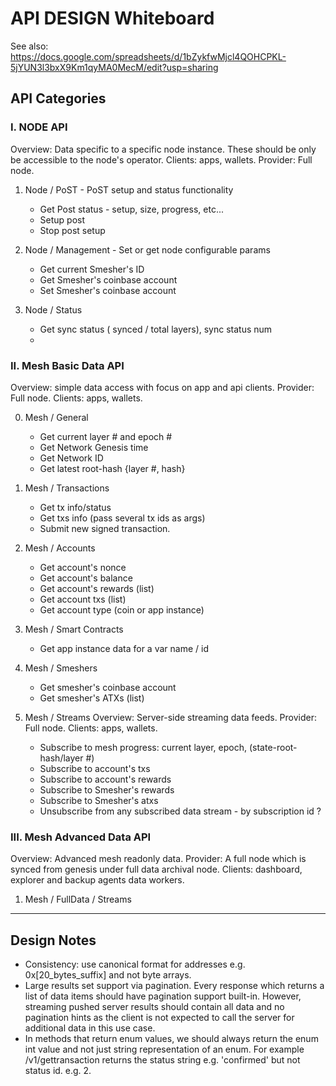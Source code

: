# API DESIGN Whiteboard

See also: https://docs.google.com/spreadsheets/d/1bZykfwMjcl4QOHCPKL-5jYUN3l3bxX9Km1qyMA0MecM/edit?usp=sharing

## API Categories

### I. NODE API
Overview: Data specific to a specific node instance. These should be only be accessible to the node's operator.
Clients: apps, wallets.
Provider: Full node.

1. Node / PoST - PoST setup and status functionality
    - Get Post status - setup, size, progress, etc...
    - Setup post
    - Stop post setup


2. Node / Management - Set or get node configurable params
    - Get current Smesher's ID
    - Get Smesher's coinbase account
    - Set Smesher's coinbase account


3. Node / Status
    - Get sync status ( synced / total layers), sync status num
    -


### II. Mesh Basic Data API
Overview: simple data access with focus on app and api clients.
Provider: Full node.
Clients: apps, wallets.

0. Mesh / General
    - Get current layer # and epoch #
    - Get Network Genesis time
    - Get Network ID
    - Get latest root-hash {layer #, hash}

1. Mesh / Transactions
    - Get tx info/status
    - Get txs info (pass several tx ids as args)
    - Submit new signed transaction.


2. Mesh / Accounts
    - Get account's nonce
    - Get account's balance
    - Get account's rewards (list)
    - Get account txs (list)
    - Get account type (coin or app instance)


3. Mesh / Smart Contracts
    - Get app instance data for a var name / id


4. Mesh / Smeshers
    - Get smesher's coinbase account
    - Get smesher's ATXs (list)


5. Mesh / Streams
Overview: Server-side streaming data feeds.
Provider: Full node.
Clients: apps, wallets.

    - Subscribe to mesh progress: current layer, epoch, (state-root-hash/layer #)
    - Subscribe to account's txs
    - Subscribe to account's rewards
    - Subscribe to Smesher's rewards
    - Subscribe to Smesher's atxs
    - Unsubscribe from any subscribed data stream - by subscription id ?

### III. Mesh Advanced Data API
Overview: Advanced mesh readonly data.
Provider: A full node which is synced from genesis under full data archival node.
Clients: dashboard, explorer and backup agents data workers.

1. Mesh / FullData / Streams

---

## Design Notes
- Consistency: use canonical format for addresses e.g. 0x[20_bytes_suffix] and not byte arrays.
- Large results set support via pagination. Every response which returns a list of data items should have pagination support built-in. However, streaming pushed server results should contain all data and no pagination hints as the client is not expected to call the server for additional data in this use case.
- In methods that return enum values, we should always return the enum int value and not just string representation of an enum. For example /v1/gettransaction returns the status string e.g. 'confirmed' but not status id. e.g. 2.

